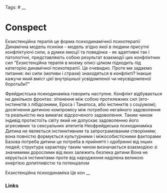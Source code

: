Tags: #
__
# Conspect

Екзистенційна терапія це форма психодинамічної психотерапії
	Динамічна модель психіки - модель згідно якої в людини присутні конфліктуючі сили, а думки емоції та поведінка - як адаптивні так і патологічні, представляють собою результат взаємодії цих конфліктних сил
"Екзистенційна терапія в моєму описі цілком підходить під категорію динамічної психотерапії. Це очевидно. Проте ми задаємо питання: які сили (мотиви і страхи) знаходяться в конфлікті? Інакше кажучи який вміст цієї внутрішньої усвідомленої чи неусвідомленої боротьби?"

Фрейдистська психодинаміка говорить наступне.
	Конфлікт відбувається на декількох фронтах: зіткнення між собою протилежних сил (его-інстинктів з лібідозними, Ероса і Танатоса,  або інстинктів з соціумом); досягнення дитиною компромісу між потребою негайного задоволення та реальністю яка вимагає відсроченого задоволення. Таким чином індивід протистоїть світу який не допускає задоволенню його агресивних та сексуальних апетитів
Неофрейдиська психодинаміка
	Дитина не являється інстинктивним та запрограмованим створінням; вона повністю формується культурними і міжособистісними факторами
	Базова потреба дитини це потреба в прийнятті і одобренні від інших людей; структура характеру таким чином визначається взаємодією зі значимими дорослими від яких залежить безпека дитини
	Вона не керується інстинктами проте від народження наділена великою енергією допитливістю та потенціалом

Екзистенційна психодинаміка
	Це кон
__
### Links
